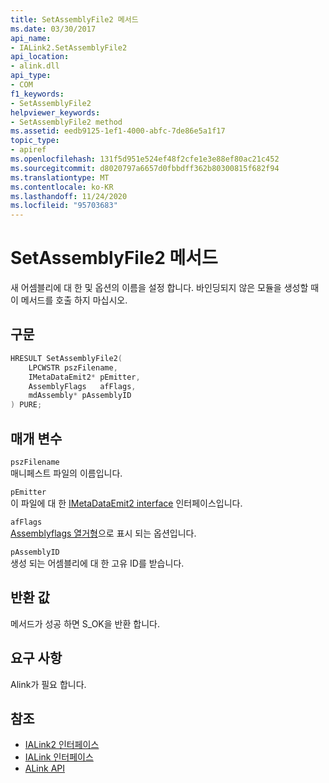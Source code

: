 ```yaml
---
title: SetAssemblyFile2 메서드
ms.date: 03/30/2017
api_name:
- IALink2.SetAssemblyFile2
api_location:
- alink.dll
api_type:
- COM
f1_keywords:
- SetAssemblyFile2
helpviewer_keywords:
- SetAssemblyFile2 method
ms.assetid: eedb9125-1ef1-4000-abfc-7de86e5a1f17
topic_type:
- apiref
ms.openlocfilehash: 131f5d951e524ef48f2cfe1e3e88ef80ac21c452
ms.sourcegitcommit: d8020797a6657d0fbbdff362b80300815f682f94
ms.translationtype: MT
ms.contentlocale: ko-KR
ms.lasthandoff: 11/24/2020
ms.locfileid: "95703683"
---
```

# <a name="setassemblyfile2-method"></a>SetAssemblyFile2 메서드

새 어셈블리에 대 한 및 옵션의 이름을 설정 합니다. 바인딩되지 않은 모듈을 생성할 때이 메서드를 호출 하지 마십시오.  
  
## <a name="syntax"></a>구문  
  
```cpp  
HRESULT SetAssemblyFile2(  
    LPCWSTR pszFilename,  
    IMetaDataEmit2* pEmitter,  
    AssemblyFlags   afFlags,  
    mdAssembly* pAssemblyID  
) PURE;  
```  
  
## <a name="parameters"></a>매개 변수  

 `pszFilename`  
 매니페스트 파일의 이름입니다.  
  
 `pEmitter`  
 이 파일에 대 한 [IMetaDataEmit2 interface](../metadata/imetadataemit2-interface.md) 인터페이스입니다.  
  
 `afFlags`  
 [Assemblyflags 열거형](../metadata/assemblyflags-enumeration.md)으로 표시 되는 옵션입니다.  
  
 `pAssemblyID`  
 생성 되는 어셈블리에 대 한 고유 ID를 받습니다.  
  
## <a name="return-value"></a>반환 값  

 메서드가 성공 하면 S_OK을 반환 합니다.  
  
## <a name="requirements"></a>요구 사항  

 Alink가 필요 합니다.  
  
## <a name="see-also"></a>참조

- [IALink2 인터페이스](ialink2-interface.md)
- [IALink 인터페이스](ialink-interface.md)
- [ALink API](index.md)
